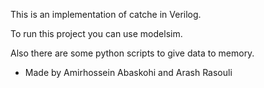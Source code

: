 This is an implementation of catche in Verilog.

To run this project you can use modelsim.

Also there are some python scripts to give data to memory.


* Made by Amirhossein Abaskohi and Arash Rasouli
